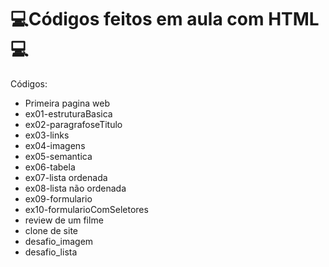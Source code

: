 # 💻Códigos feitos em aula com HTML💻

Códigos:

* Primeira pagina web
* ex01-estruturaBasica
* ex02-paragrafoseTitulo
* ex03-links
* ex04-imagens
* ex05-semantica
* ex06-tabela
* ex07-lista ordenada
* ex08-lista não ordenada
* ex09-formulario
* ex10-formularioComSeletores
* review de um filme
* clone de site
* desafio_imagem
* desafio_lista

